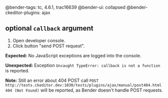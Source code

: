 @bender-tags: tc, 4.6.1, trac16639
@bender-ui: collapsed
@bender-ckeditor-plugins: ajax

## optional `callback` argument

1. Open developer console.
1. Click button "send  POST request".

**Expected:** No JavaScript exceptions are logged into the console.

**Unexpected:** Exception `Uncaught TypeError: callback is not a function` is reported.

**Note:** Still an error about 404 POST call `POST http://tests.ckeditor.dev:1030/tests/plugins/ajax/manual/post404.html 404 (Not Found)` will be reported, as Bender doesn't handle POST requests.